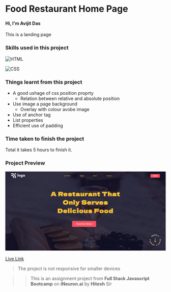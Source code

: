 # Food Restaurant Home Page

#### Hi, I'm Avijit Das

This is a landing page

### Skills used in this project

 ![HTML](https://img.shields.io/badge/HTML5-E34F26?style=for-the-badge&logo=html5&logoColor=white)
 
 ![CSS](https://img.shields.io/badge/CSS3-1572B6?style=for-the-badge&logo=css3&logoColor=white)
 
 ### Things learnt from this project
 - A good ushage of css position proprty
     - Relation between relative and absolute position
 - Use image a page background
    - Overlay with colour avobe image
- Use of anchor tag
- List properties
- Efficient use of padding
     
### Time taken to finish the project

Total it takes 5 hours to finish it.

### Project Preview

![](https://raw.githubusercontent.com/Avijit826/html-css-portfolio/main/Images/projects/project2.png)

[Live Link](https://avifrproject02.netlify.app)

> The project is not responsive for smaller devices

>> This is an assignment project from **Full Stack Javascript Bootcamp** on **iNeuron.ai** by **Hitesh** Sir
